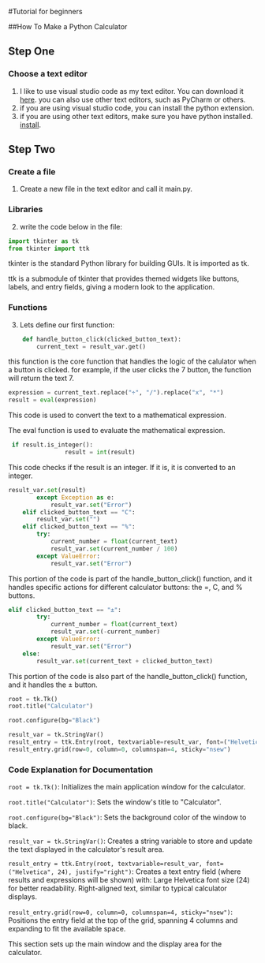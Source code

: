 #Tutorial for beginners

##How To Make a Python Calculator

## Step One
### Choose a text editor
1. I like to use visual studio code as my text editor. You can download it [here](https://code.visualstudio.com/download). you can also use other text editors, such as PyCharm or others.
2. if you are using visual studio code, you can install the python extension.
3. if you are using other text editors, make sure you have python installed. [install](https://www.python.org/downloads/).

## Step Two
### Create a file

1. Create a new file in the text editor and call it main.py.
### Libraries
2. write the code below in the file:
```python
import tkinter as tk
from tkinter import ttk
```
tkinter is the standard Python library for building GUIs. It is imported as tk.

ttk is a submodule of tkinter that provides themed widgets like buttons, labels, and entry fields, giving a modern look to the application.

### Functions

3. Lets define our first function: 
```python
    def handle_button_click(clicked_button_text):
        current_text = result_var.get()
```
this function is the core function that handles the logic of the calulator when a button is clicked. for example, if the user clicks the 7 button, the function will return the text 7.

```python
expression = current_text.replace("÷", "/").replace("x", "*")
result = eval(expression)
```

This code is used to convert the text to a mathematical expression.

The eval function is used to evaluate the mathematical expression.

```python
 if result.is_integer():
                result = int(result)
```
This code checks if the result is an integer. If it is, it is converted to an integer.

```python
result_var.set(result)
        except Exception as e:
            result_var.set("Error")
    elif clicked_button_text == "C":
        result_var.set("")
    elif clicked_button_text == "%":
        try:
            current_number = float(current_text)
            result_var.set(current_number / 100)
        except ValueError:
            result_var.set("Error")
```	

This portion of the code is part of the handle_button_click() function, and it handles specific actions for different calculator buttons: the =, C, and % buttons.

```python
elif clicked_button_text == "±":
        try:
            current_number = float(current_text)
            result_var.set(-current_number)
        except ValueError:
            result_var.set("Error")
    else:
        result_var.set(current_text + clicked_button_text)
```

This portion of the code is also part of the handle_button_click() function, and it handles the ± button.
```python	
root = tk.Tk()
root.title("Calculator")

root.configure(bg="Black")

result_var = tk.StringVar()
result_entry = ttk.Entry(root, textvariable=result_var, font=("Helvetica", 24), justify="right")
result_entry.grid(row=0, column=0, columnspan=4, sticky="nsew")
```	
### Code Explanation for Documentation

`root = tk.Tk()`: Initializes the main application window for the calculator.

`root.title("Calculator")`: Sets the window's title to "Calculator".

`root.configure(bg="Black")`: Sets the background color of the window to black.

`result_var = tk.StringVar()`: Creates a string variable to store and update the text displayed in the calculator's result area.

`result_entry = ttk.Entry(root, textvariable=result_var, font=("Helvetica", 24), justify="right")`: Creates a text entry field (where results and expressions will be shown) with:
Large Helvetica font size (24) for better readability.
Right-aligned text, similar to typical calculator displays.

`result_entry.grid(row=0, column=0, columnspan=4, sticky="nsew")`: Positions the entry field at the top of the grid, spanning 4 columns and expanding to fit the available space. 

This section sets up the main window and the display area for the calculator.










